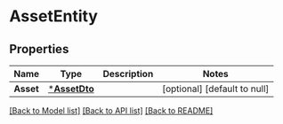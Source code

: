 # AssetEntity

## Properties
Name | Type | Description | Notes
------------ | ------------- | ------------- | -------------
**Asset** | [***AssetDto**](AssetDTO.md) |  | [optional] [default to null]

[[Back to Model list]](../README.md#documentation-for-models) [[Back to API list]](../README.md#documentation-for-api-endpoints) [[Back to README]](../README.md)


